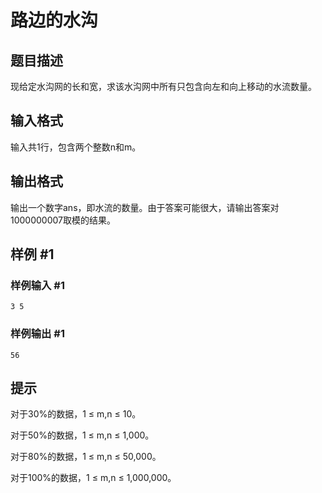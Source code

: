 # 路边的水沟

## 题目描述

现给定水沟网的长和宽，求该水沟网中所有只包含向左和向上移动的水流数量。


## 输入格式

输入共1行，包含两个整数n和m。


## 输出格式

输出一个数字ans，即水流的数量。由于答案可能很大，请输出答案对1000000007取模的结果。


## 样例 #1

### 样例输入 #1
```
3 5
```

### 样例输出 #1

```
56
```

## 提示

对于30%的数据，1 ≤ m,n ≤ 10。

对于50%的数据，1 ≤ m,n ≤ 1,000。

对于80%的数据，1 ≤ m,n ≤ 50,000。

对于100%的数据，1 ≤ m,n ≤ 1,000,000。

